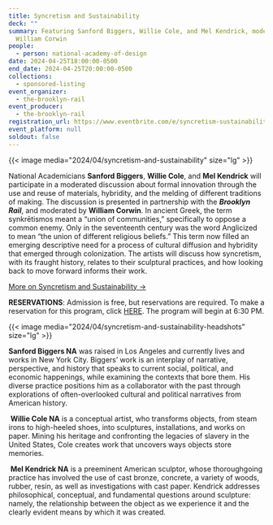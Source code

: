 ```yaml
---
title: Syncretism and Sustainability
deck: ""
summary: Featuring Sanford Biggers, Willie Cole, and Mel Kendrick, moderated by
  William Corwin
people:
  - person: national-academy-of-design
date: 2024-04-25T18:00:00-0500
end_date: 2024-04-25T20:00:00-0500
collections:
  - sponsored-listing
event_organizer:
  - the-brooklyn-rail
event_producer:
  - the-brooklyn-rail
registration_url: https://www.eventbrite.com/e/syncretism-sustainability-sanford-biggers-willie-cole-mel-kendrick-tickets-810617367367
event_platform: null
soldout: false
---
```

{{< image media="2024/04/syncretism-and-sustainability" size="lg" >}}

National Academicians **Sanford Biggers**, **Willie Cole**, and **Mel Kendrick** will participate in a moderated discussion about formal innovation through the use and reuse of materials, hybridity, and the melding of different traditions of making. The discussion is presented in partnership with the ***Brooklyn Rail***, and moderated by **William Corwin**. In ancient Greek, the term synkrētismos meant a “union of communities,” specifically to oppose a common enemy. Only in the seventeenth century was the word Anglicized to mean “the union of different religious beliefs.” This term now filled an emerging descriptive need for a process of cultural diffusion and hybridity that emerged through colonization. The artists will discuss how syncretism, with its fraught history, relates to their sculptural practices, and how looking back to move forward informs their work.

[M﻿ore on Syncretism and Sustainability →](https://nationalacademy.org/calendar/syncretism-and-sustainability)

**[](https://nationalacademy.org/calendar/syncretism-and-sustainability)RESERVATIONS**: Admission is free, but reservations are required. To make a reservation for this program, click [HERE](https://www.eventbrite.com/e/syncretism-and-sustainability-tickets-810617367367). The program will begin at 6:30 PM.

{{< image media="2024/04/syncretism-and-sustainability-headshots" size="lg" >}}

**Sanford Biggers NA** was raised in Los Angeles and currently lives and works in New York City. Biggers’ work is an interplay of narrative, perspective, and history that speaks to current social, political, and economic happenings, while examining the contexts that bore them. His diverse practice positions him as a collaborator with the past through explorations of often-overlooked cultural and political narratives from American history.

 **Willie Cole NA** is a conceptual artist, who transforms objects, from steam irons to high-heeled shoes, into sculptures, installations, and works on paper. Mining his heritage and confronting the legacies of slavery in the United States, Cole creates work that uncovers ways objects store memories.

 **Mel Kendrick NA** is a preeminent American sculptor, whose thoroughgoing practice has involved the use of cast bronze, concrete, a variety of woods, rubber, resin, as well as investigations with cast paper. Kendrick addresses philosophical, conceptual, and fundamental questions around sculpture: namely, the relationship between the object as we experience it and the clearly evident means by which it was created.